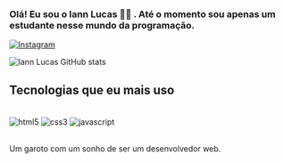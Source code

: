 
### Olá! Eu sou o Iann Lucas 👋🏽 . Até o momento sou apenas um estudante nesse mundo da programação. 

   [![Instagram](https://img.shields.io/badge/Instagram-E4405F?style=for-the-badge&logo=instagram&logoColor=white)](https://www.instagram.com/iannzin30/)
   

   ![Iann Lucas GitHub stats](https://github-readme-stats.vercel.app/api?username=iannlucasz&show_icons=true&theme=dark)

## Tecnologias que eu mais uso

<div style="display: inline_block"><br/>
   <img align="center" alt="html5" src="https://img.shields.io/badge/HTML5-E34F26?style=for-the-badge&logo=html5&logoColor=white">
    <img align="center" alt="css3" src="https://img.shields.io/badge/CSS3-1572B6?style=for-the-badge&logo=css3&logoColor=white">
    <img align="center" alt="javascript" src="https://img.shields.io/badge/JavaScript-F7DF1E?style=for-the-badge&logo=javascript&logoColor=black">
</div></br>   

Um garoto com um sonho de ser um desenvolvedor web.
